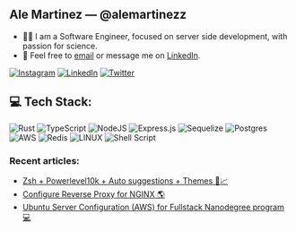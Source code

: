 ## Ale Martinez — @alemartinezz

- 👋🏻 I am a Software Engineer, focused on server side development, with passion for science. 
- 💬 Feel free to [email](mailto:martinezcornes@icloud.com) or message me on [LinkedIn](https://www.linkedin.com/in/alemartinezz/).

[![Instagram](https://img.shields.io/badge/Instagram-%23E4405F.svg?logo=Instagram&logoColor=white)](https://instagram.com/alemartinezz___)
[![LinkedIn](https://img.shields.io/badge/LinkedIn-%230077B5.svg?logo=linkedin&logoColor=white)](https://linkedin.com/in/alemartinezz)
[![Twitter](https://img.shields.io/badge/Twitter-%231DA1F2.svg?logo=Twitter&logoColor=white)](https://twitter.com/alemartinezz___) 

## 💻 Tech Stack:
![Rust](https://img.shields.io/badge/rust-%23000000.svg?style=for-the-badge&logo=rust&logoColor=white)
![TypeScript](https://img.shields.io/badge/typescript-%23007ACC.svg?style=for-the-badge&logo=typescript&logoColor=white)
![NodeJS](https://img.shields.io/badge/node.js-6DA55F?style=for-the-badge&logo=node.js&logoColor=white)
![Express.js](https://img.shields.io/badge/express.js-%23404d59.svg?style=for-the-badge&logo=express&logoColor=%2361DAFB)
![Sequelize](https://img.shields.io/badge/Sequelize-%230167ff.svg?style=for-the-badge&logo=sequelize&logoColor=white)
![Postgres](https://img.shields.io/badge/postgres-%23316192.svg?style=for-the-badge&logo=postgresql&logoColor=white)
![AWS](https://img.shields.io/badge/AWS-%23FF9900.svg?style=for-the-badge&logo=amazon-aws&logoColor=white)
![Redis](https://img.shields.io/badge/redis-%23DD0031.svg?style=for-the-badge&logo=redis&logoColor=white)
![LINUX](https://img.shields.io/badge/Unix-FCC624?style=for-the-badge&logo=linux&logoColor=black)
![Shell Script](https://img.shields.io/badge/shell-%23121011.svg?style=for-the-badge&logo=gnu-bash&logoColor=white)

### Recent articles:
- [Zsh + Powerlevel10k + Auto suggestions + Themes 🚀📈](https://medium.com/@alemartinezz/zsh-powerlevel10k-auto-suggestions-themes-12269329daa7)
- [Configure Reverse Proxy for NGINX 🌎](https://medium.com/@alemartinezz/configure-reverse-proxy-on-nginx-8d2988b1af50)
- [Ubuntu Server Configuration (AWS) for Fullstack Nanodegree program 💻](https://medium.com/@alemartinezz/ubuntu-server-configuration-3aca1d6499d2)
